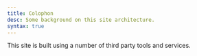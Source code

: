 ```yaml
---
title: Colophon
desc: Some background on this site architecture.
syntax: true
---
```


This site is built using a number of third party tools and services.

